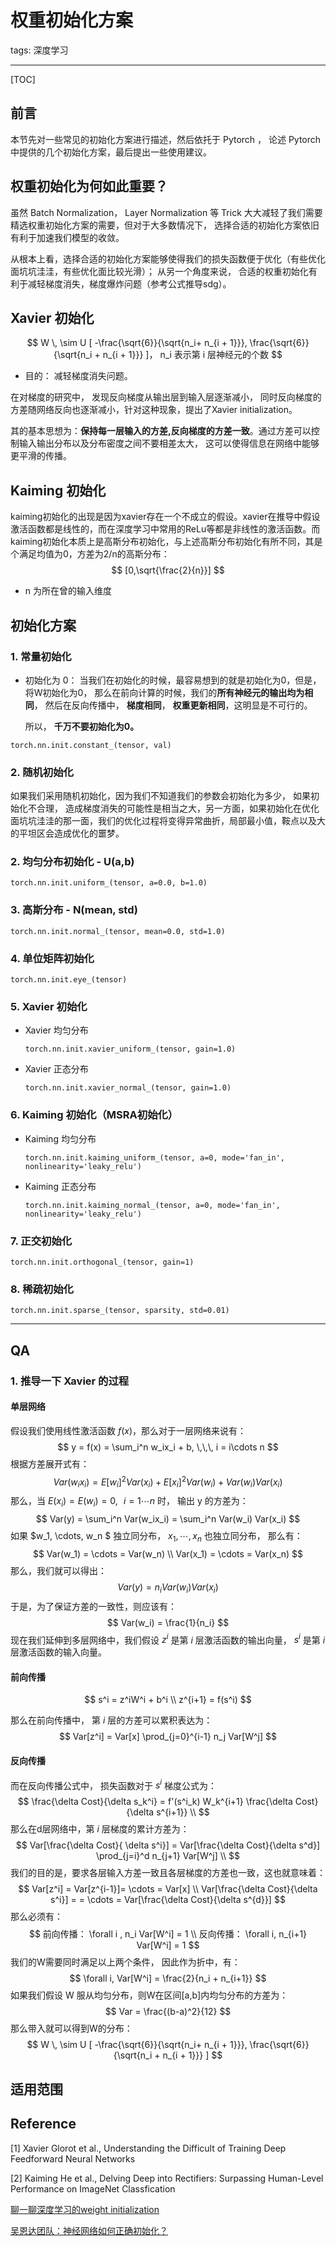 # 权重初始化方案

tags: 深度学习

---

[TOC]

## 前言

本节先对一些常见的初始化方案进行描述，然后依托于 Pytorch ， 论述 Pytorch 中提供的几个初始化方案，最后提出一些使用建议。

## 权重初始化为何如此重要？

虽然 Batch Normalization， Layer Normalization 等 Trick 大大减轻了我们需要精选权重初始化方案的需要，但对于大多数情况下， 选择合适的初始化方案依旧有利于加速我们模型的收敛。

从根本上看，选择合适的初始化方案能够使得我们的损失函数便于优化（有些优化面坑坑洼洼，有些优化面比较光滑）； 从另一个角度来说， 合适的权重初始化有利于减轻梯度消失，梯度爆炸问题（参考公式推导sdg）。

## Xavier 初始化

$$
W \, \sim U [ -\frac{\sqrt{6}}{\sqrt{n_i+ n_{i + 1}}}, \frac{\sqrt{6}}{\sqrt{n_i + n_{i + 1}}} ]，  n_i 表示第 i 层神经元的个数
$$

- 目的： 减轻梯度消失问题。

在对梯度的研究中，  发现反向梯度从输出层到输入层逐渐减小， 同时反向梯度的方差随网络反向也逐渐减小，针对这种现象，提出了Xavier initialization。

其的基本思想为：**保持每一层输入的方差,反向梯度的方差一致**。通过方差可以控制输入输出分布以及分布密度之间不要相差太大， 这可以使得信息在网络中能够更平滑的传播。

## Kaiming 初始化

kaiming初始化的出现是因为xavier存在一个不成立的假设。xavier在推导中假设激活函数都是线性的，而在深度学习中常用的ReLu等都是非线性的激活函数。而kaiming初始化本质上是高斯分布初始化，与上述高斯分布初始化有所不同，其是个满足均值为0，方差为2/n的高斯分布：
$$
[0,\sqrt{\frac{2}{n}}]
$$

- n  为所在曾的输入维度

## 初始化方案

### 1. 常量初始化

- 初始化为 0： 当我们在初始化的时候，最容易想到的就是初始化为0，但是，将W初始化为0， 那么在前向计算的时候，我们的**所有神经元的输出均为相同**， 然后在反向传播中， **梯度相同**， **权重更新相同**，这明显是不可行的。

  所以， **千万不要初始化为0。**

```
torch.nn.init.constant_(tensor, val)
```

###  2. 随机初始化

如果我们采用随机初始化，因为我们不知道我们的参数会初始化为多少， 如果初始化不合理， 造成梯度消失的可能性是相当之大，另一方面，如果初始化在优化面坑坑洼洼的那一面，我们的优化过程将变得异常曲折，局部最小值，鞍点以及大的平坦区会造成优化的噩梦。 

### 2. 均匀分布初始化 - U(a,b)

```
torch.nn.init.uniform_(tensor, a=0.0, b=1.0)
```

### 3. 高斯分布 - N(mean, std)

```
torch.nn.init.normal_(tensor, mean=0.0, std=1.0)
```

### 4.  单位矩阵初始化

```
torch.nn.init.eye_(tensor)
```

### 5. Xavier  初始化

- Xavier 均匀分布

  ```
  torch.nn.init.xavier_uniform_(tensor, gain=1.0)
  ```

- Xavier 正态分布

  ```
  torch.nn.init.xavier_normal_(tensor, gain=1.0)
  ```

### 6. Kaiming 初始化（MSRA初始化）



- Kaiming 均匀分布

  ```
  torch.nn.init.kaiming_uniform_(tensor, a=0, mode='fan_in', nonlinearity='leaky_relu')
  ```

- Kaiming 正态分布

  ```
  torch.nn.init.kaiming_normal_(tensor, a=0, mode='fan_in', nonlinearity='leaky_relu')
  ```

### 7. 正交初始化

```
torch.nn.init.orthogonal_(tensor, gain=1)
```

### 8. 稀疏初始化

```
torch.nn.init.sparse_(tensor, sparsity, std=0.01)
```



---



## QA

### 1. 推导一下 Xavier 的过程

#### 单层网络

假设我们使用线性激活函数 $f(x)$，那么对于一层网络来说有：
$$
y = f(x) = \sum_i^n w_ix_i + b, \,\,\, i = i\cdots n
$$
根据方差展开式有：
$$
Var(w_ix_i) = E[w_i]^2Var(x_i) + E[x_i]^2 Var(w_i) + Var(w_i) Var(x_i)
$$
那么，当 $E(x_i) = E(w_i) = 0, \,\,\,\, i = 1\cdots n$ 时， 输出 y 的方差为：
$$
Var(y) = \sum_i^n Var(w_ix_i) =  \sum_i^n Var(w_i) Var(x_i)
$$
如果 $w_1, \cdots, w_n $ 独立同分布， $x_1, \cdots, x_n$ 也独立同分布， 那么有：
$$
Var(w_1) = \cdots = Var(w_n)  \\ Var(x_1) = \cdots = Var(x_n)
$$
 那么，我们就可以得出：
$$
Var(y) = n_i Var(w_i) Var(x_i)
$$
于是，为了保证方差的一致性，则应该有：
$$
Var(w_i) = \frac{1}{n_i}
$$
现在我们延伸到多层网络中，我们假设 $z^i$ 是第 $i$ 层激活函数的输出向量， $s^i$ 是第 $i$ 层激活函数的输入向量。

#### 前向传播

$$
s^i = z^iW^i + b^i \\ z^{i+1} = f(s^i)
$$

那么在前向传播中， 第 $i$ 层的方差可以累积表达为：
$$
Var[z^i] = Var[x] \prod_{j=0}^{i-1} n_j Var[W^j]
$$

#### 反向传播

而在反向传播公式中， 损失函数对于 $s^i$ 梯度公式为：
$$
\frac{\delta Cost}{\delta s_k^i} = f'(s^i_k) W_k^{i+1} \frac{\delta Cost}{\delta s^{i+1}}  \\
$$
那么在d层网络中，第 $i$ 层梯度的累计方差为：
$$
Var[\frac{\delta Cost}{ \delta s^i}] = Var[\frac{\delta Cost}{\delta s^d}] \prod_{j=i}^d n_{j+1} Var[W^j] \\
$$
我们的目的是，要求各层输入方差一致且各层梯度的方差也一致，这也就意味着：
$$
Var[z^i] = Var[z^{i-1}]= \cdots = Var[x] \\ Var[\frac{\delta Cost}{\delta s^i}] =  = \cdots = Var[\frac{\delta Cost}{\delta s^{d}}]
$$
那么必须有：
$$
前向传播： \forall i ,  n_i Var[W^i] = 1 \\ 反向传播： \forall  i, n_{i+1} Var[W^i] = 1
$$
我们的W需要同时满足以上两个条件， 因此作为折中，有：
$$
\forall i, Var[W^i] = \frac{2}{n_i + n_{i+1}}
$$
如果我们假设 W 服从均匀分布，则W在区间[a,b]内均匀分布的方差为：
$$
Var = \frac{(b-a)^2}{12}
$$
那么带入就可以得到W的分布：
$$
W \, \sim U [ -\frac{\sqrt{6}}{\sqrt{n_i+ n_{i + 1}}}, \frac{\sqrt{6}}{\sqrt{n_i + n_{i + 1}}} ]
$$

## 适用范围

## Reference

[1]  Xavier Glorot et al., Understanding the Difficult of Training Deep Feedforward Neural Networks

[2]  Kaiming He et al., Delving Deep into Rectifiers: Surpassing Human-Level Performance on ImageNet Classfication

[聊一聊深度学习的weight initialization](<https://zhuanlan.zhihu.com/p/25110150>)

[吴恩达团队：神经网络如何正确初始化？](<http://www.zhuanzhi.ai/document/b5620e285c10477c1490566d8eeea207>)
